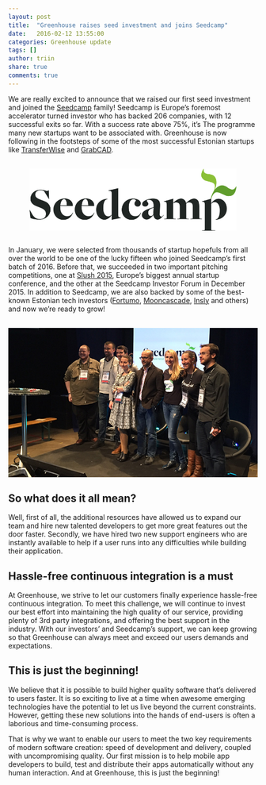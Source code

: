 ```yaml
---
layout: post
title:  "Greenhouse raises seed investment and joins Seedcamp"
date:   2016-02-12 13:55:00
categories: Greenhouse update
tags: []
author: triin
share: true
comments: true
---
```


We are really excited to announce that we raised our first seed investment and joined the [Seedcamp](http://www.seedcamp.com) family! Seedcamp is Europe’s foremost accelerator turned investor who has backed 206 companies, with 12 successful exits so far. With a success rate above 75%, it’s The programme many new startups want to be associated with. Greenhouse is now following in the footsteps of some of the most successful Estonian startups like [TransferWise](http://transferwise.com) and [GrabCAD](http://grabcad.com).

<!--more-->

<img src="/assets/logo-seedcamp.png" alt="Seedcamp logo" style="display:block; margin:30px auto; height: 125px;" />

In January, we were selected from thousands of startup hopefuls from all over the world to be one of the lucky fifteen who joined Seedcamp’s first batch of 2016. Before that, we succeeded in two important pitching competitions, one at [Slush 2015](http://slush.org), Europe’s biggest annual startup conference, and the other at the Seedcamp Investor Forum in December 2015. In addition to Seedcamp, we are also backed by some of the best-known Estonian tech investors ([Fortumo](https://fortumo.com/), [Mooncascade](http://mooncascade.com/), [Insly](https://www.insly.com/) and others) and now we’re ready to grow!

<img src="/assets/greenhouse_seedcamp_pitch.jpg" alt="Seedcamp logo" style="display:block; margin:30px auto; " />

## So what does it all mean?

Well, first of all, the additional resources have allowed us to expand our team and hire new talented developers to get more great features out the door faster. Secondly, we have hired two new support engineers who are instantly available to help if a user runs into any difficulties while building their application.

## Hassle-free continuous integration is a must

At Greenhouse, we strive to let our customers finally experience hassle-free continuous integration. To meet this challenge, we will continue to invest our best effort into maintaining the high quality of our service, providing plenty of 3rd party integrations, and offering the best support in the industry. With our investors’ and Seedcamp’s support, we can keep growing so that Greenhouse can always meet and exceed our users demands and expectations.

## This is just the beginning!

We believe that it is possible to build higher quality software that’s delivered to users faster. It is so exciting to live at a time when awesome emerging technologies have the potential to let us live beyond the current constraints. However, getting these new solutions into the hands of end-users is often a laborious and time-consuming process.

That is why we want to enable our users to meet the two key requirements of modern software creation: speed of development and delivery, coupled with uncompromising quality. Our first mission is to help mobile app developers to build, test and distribute their apps automatically without any human interaction. And at Greenhouse, this is just the beginning!
